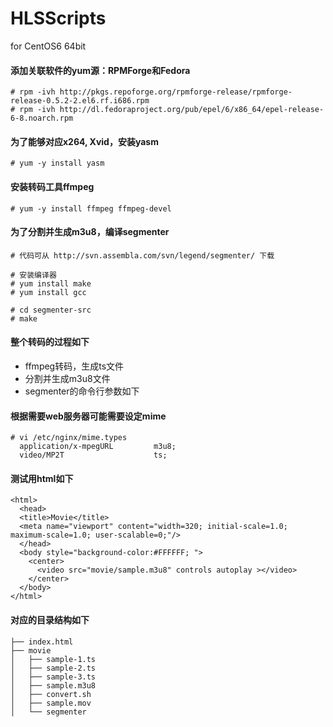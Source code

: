 HLSScripts
==========

for CentOS6 64bit

#### 添加关联软件的yum源：RPMForge和Fedora
    # rpm -ivh http://pkgs.repoforge.org/rpmforge-release/rpmforge-release-0.5.2-2.el6.rf.i686.rpm
    # rpm -ivh http://dl.fedoraproject.org/pub/epel/6/x86_64/epel-release-6-8.noarch.rpm

#### 为了能够对应x264, Xvid，安装yasm
    # yum -y install yasm

#### 安装转码工具ffmpeg
    # yum -y install ffmpeg ffmpeg-devel

#### 为了分割并生成m3u8，编译segmenter
    # 代码可从 http://svn.assembla.com/svn/legend/segmenter/ 下载

    # 安装编译器
    # yum install make
    # yum install gcc

    # cd segmenter-src
    # make

#### 整个转码的过程如下
* ffmpeg转码，生成ts文件
* 分割并生成m3u8文件
* segmenter的命令行参数如下

#### 根据需要web服务器可能需要设定mime
    # vi /etc/nginx/mime.types
      application/x-mpegURL         m3u8;
      video/MP2T                    ts;
      
#### 测试用html如下
    <html>
      <head>
      <title>Movie</title>
      <meta name="viewport" content="width=320; initial-scale=1.0; maximum-scale=1.0; user-scalable=0;"/>
      </head>
      <body style="background-color:#FFFFFF; ">
        <center>
          <video src="movie/sample.m3u8" controls autoplay ></video>
        </center>
      </body>
    </html>
#### 对应的目录结构如下
    ├── index.html
    ├── movie
    │   ├── sample-1.ts
    │   ├── sample-2.ts
    │   ├── sample-3.ts
    │   ├── sample.m3u8
    │   ├── convert.sh
    │   ├── sample.mov
    │   └── segmenter


